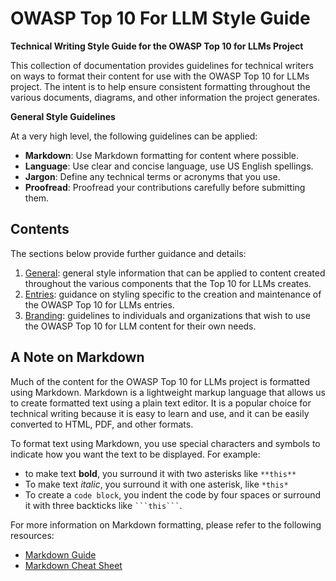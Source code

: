 # OWASP Top 10 For LLM Style Guide

**Technical Writing Style Guide for the OWASP Top 10 for LLMs Project**

This collection of documentation provides guidelines for technical writers on
ways to format their content for use with the OWASP Top 10 for LLMs project. The
intent is to help ensure consistent formatting throughout the various documents,
diagrams, and other information the project generates.


**General Style Guidelines**

At a very high level, the following guidelines can be applied:

* **Markdown**: Use Markdown formatting for content where possible.
* **Language**: Use clear and concise language, use US English spellings.
* **Jargon**: Define any technical terms or acronyms that you use.
* **Proofread**: Proofread your contributions carefully before submitting them.

## Contents

The sections below provide further guidance and details:

1. [General](./general.md): general style information that can be applied to content
created throughout the various components that the Top 10 for LLMs creates.
2. [Entries](./entries.md): guidance on styling specific to the creation and
maintenance of the OWASP Top 10 for LLMs entries.
3. [Branding](./branding.md): guidelines to individuals and organizations that wish
to use the OWASP Top 10 for LLM content for their own needs.

## A Note on Markdown

Much of the content for the OWASP Top 10 for LLMs project is formatted using Markdown.
Markdown is a lightweight markup language that allows us to create formatted text
using a plain text editor. It is a popular choice for technical writing because
it is easy to learn and use, and it can be easily converted to HTML, PDF, and
other formats.

To format text using Markdown, you use special characters and symbols to indicate
how you want the text to be displayed. For example:

* to make text **bold**, you surround it with two asterisks like `**this**`
* To make text *italic*, you surround it with one asterisk, like `*this*`
* To create a `code block`, you indent the code by four spaces or surround it with
  three backticks like ` ```this``` `.

For more information on Markdown formatting, please refer to the following resources:

* [Markdown Guide](https://israelmitolu.hashnode.dev/markdown-for-technical-writers-tips-tricks-and-best-practices)
* [Markdown Cheat Sheet](https://www.markdownguide.org/cheat-sheet/)
